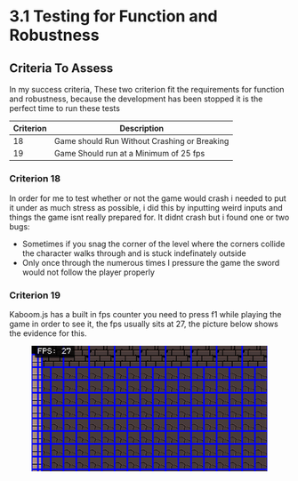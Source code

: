 # 3.1 Testing for Function and Robustness

## Criteria To Assess

In my success criteria, These two criterion fit the requirements for function and robustness, because the development has been stopped it is the perfect time to run these tests&#x20;

| Criterion | Description                                   |
| --------- | --------------------------------------------- |
| 18        | Game should Run Without Crashing or Breaking  |
| 19        | Game Should run at a Minimum of 25 fps        |

### Criterion 18

In order for me to test whether or not the game would crash i needed to put it under as much stress as possible, i did this by inputting weird inputs and things the game isnt really prepared for. It didnt crash but i found one or two bugs:&#x20;

* Sometimes if you snag the corner of the level where the corners collide the character walks through and is stuck indefinately outside
* Only once through the numerous times I pressure the game the sword would not follow the player properly&#x20;



### Criterion 19

Kaboom.js has a built in fps counter you need to press f1 while playing the game in order to see it, the fps usually sits at 27, the picture below shows the evidence for this.

<figure><img src="../.gitbook/assets/image (1) (2) (1).png" alt=""><figcaption></figcaption></figure>

### &#x20;&#x20;





### &#x20;

### &#x20;            &#x20;
